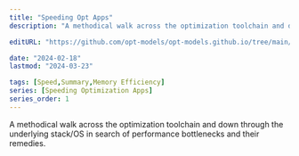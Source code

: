 ```yaml
---
title: "Speeding Opt Apps"
description: "A methodical walk across the optimization toolchain and down through the underlying stack/OS in search of performance bottlenecks and their remedies."

editURL: "https://github.com/opt-models/opt-models.github.io/tree/main/content/compendium/speeding-opt-apps/index.md"

date: "2024-02-18"
lastmod: "2024-03-23"

tags: [Speed,Summary,Memory Efficiency]
series: [Speeding Optimization Apps]
series_order: 1
---
```


A methodical walk across the optimization toolchain and down through the underlying stack/OS in search of performance bottlenecks and their remedies.
